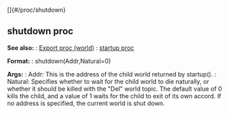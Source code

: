 []{#/proc/shutdown}
  ## shutdown proc
  **See also:**
  :   [Export proc (world)](ref/world/proc/Export)
  :   [startup proc](ref/proc/startup)
  <!-- -->
  **Format:**
  :   shutdown(Addr,Natural=0)
  <!-- -->
  **Args:**
  :   Addr: This is the address of the child world returned by startup().
  :   Natural: Specifies whether to wait for the child world to die
      naturally, or whether it should be killed with the \"Del\" world
      topic. The default value of 0 kills the child, and a value of 1
      waits for the child to exit of its own accord.
  If no address is specified, the current world is shut down.